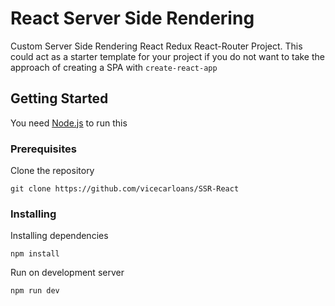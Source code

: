 # React Server Side Rendering

Custom Server Side Rendering React Redux React-Router Project. This could act as a starter template for your project if you do not want to take the approach of creating a SPA with `create-react-app`

## Getting Started

You need [Node.js](https://nodejs.org/en/download/) to run this

### Prerequisites

Clone the repository

```
git clone https://github.com/vicecarloans/SSR-React 
```

### Installing

Installing dependencies

```
npm install
```

Run on development server

```
npm run dev
```
